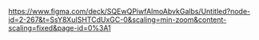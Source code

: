 https://www.figma.com/deck/SQEwQPiwfAlmoAbvkGalbs/Untitled?node-id=2-267&t=SsY8XuISHTCdUxGC-0&scaling=min-zoom&content-scaling=fixed&page-id=0%3A1
